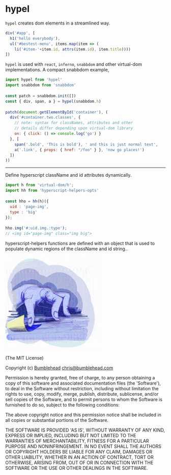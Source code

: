 hypel
=====

`hypel` creates dom elements in a streamlined way.
``` javascript
div('#app', [
  h1('hello everybody'),
  ul('#bestest-menu', items.map(item => (
    li('#item-'+item.id, attrs(item.id), item.title))))
])
```

`hypel` is used with `react`, `inferno`, `snabbdom` and other virtual-dom implementations. A compact snabbdom example,
``` javascript
import hypel from 'hypel'
import snabbdom from 'snabbdom'

const patch = snabbdom.init([])
const { div, span, a } = hypel(snabbdom.h)

patch(document.getElementById('container'), (
  div('#container.two.classes', {
    // note: syntax for classNames, attributes and other
    // details differ depending upon virtual-dom library
    on: { click: () => console.log('go') }
  }, [
    span('.bold', 'This is bold'), ' and this is just normal text',
    a('.link', { props: { href: "/foo" } }, 'now go places!')
  ])
))
```

--------------------------------------------




Define hyperscript className and id attributes dynamically.

```javascript
import h from 'virtual-dom/h';
import hh from 'hyperscript-helpers-opts'

const hho = hh(h)({
  uid : 'page-img',
  type : 'big'
});
  
hho.img('#:uid.img.:type');
// <img id="page-img" class="img big">
```

hyperscript-helpers functions are defined with an object that is used to populate dynamic regions of the className and id string..


[0]: http://www.bumblehead.com                            "bumblehead"

![scrounge](https://github.com/iambumblehead/scroungejs/raw/main/img/hand.png)

(The MIT License)

Copyright (c) [Bumblehead][0] <chris@bumblehead.com>

Permission is hereby granted, free of charge, to any person obtaining a copy of this software and associated documentation files (the 'Software'), to deal in the Software without restriction, including without limitation the rights to use, copy, modify, merge, publish, distribute, sublicense, and/or sell copies of the Software, and to permit persons to whom the Software is furnished to do so, subject to the following conditions:

The above copyright notice and this permission notice shall be included in all copies or substantial portions of the Software.

THE SOFTWARE IS PROVIDED 'AS IS', WITHOUT WARRANTY OF ANY KIND, EXPRESS OR IMPLIED, INCLUDING BUT NOT LIMITED TO THE WARRANTIES OF MERCHANTABILITY, FITNESS FOR A PARTICULAR PURPOSE AND NONINFRINGEMENT. IN NO EVENT SHALL THE AUTHORS OR COPYRIGHT HOLDERS BE LIABLE FOR ANY CLAIM, DAMAGES OR OTHER LIABILITY, WHETHER IN AN ACTION OF CONTRACT, TORT OR OTHERWISE, ARISING FROM, OUT OF OR IN CONNECTION WITH THE SOFTWARE OR THE USE OR OTHER DEALINGS IN THE SOFTWARE.
